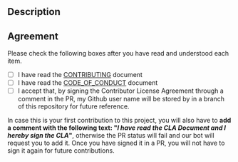 # <!-- Add your title here -->

## Description

<!-- __Please provide enough information and context so that others can review your pull request easily__ -->

## Agreement

Please check the following boxes after you have read and understood each item.

* [ ] I have read the [CONTRIBUTING](https://github.com/Telefonica/check-license-compliance/blob/main/.github/CONTRIBUTING.md) document
* [ ] I have read the [CODE_OF_CONDUCT](https://github.com/Telefonica/check-license-compliance/blob/main/.github/CODE_OF_CONDUCT.md) document
* [ ] I accept that, by signing the Contributor License Agreement through a comment in the PR, my Github user name will be stored by in a branch of this repository for future reference.

In case this is your first contribution to this project, you will also have to **add a comment with the following text: "_I have read the CLA Document and I hereby sign the CLA_"**, otherwise the PR status will fail and our bot will request you to add it. Once you have signed it in a PR, you will not have to sign it again for future contributions.
